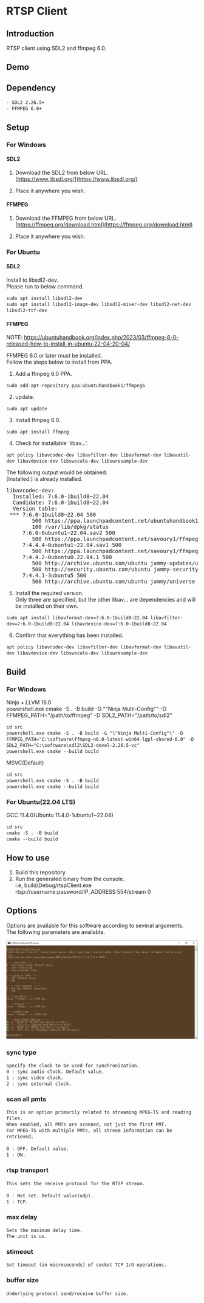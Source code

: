 
# RTSP Client

## Introduction

RTSP client using SDL2 and ffmpeg 6.0.  

## Demo



## Dependency

    - SDL2 2.26.5+  
    - FFMPEG 6.0+  

## Setup

### For Windows

#### SDL2

1. Download the SDL2 from below URL.  
[https://www.libsdl.org/](https://www.libsdl.org/)  

2. Place it anywhere you wish.  


#### FFMPEG

1. Download the FFMPEG from below URL.  
[https://ffmpeg.org/download.html](https://ffmpeg.org/download.html)  

2. Place it anywhere you wish.  


### For Ubuntu

#### SDL2

Install to libsdl2-dev.  
Please run to below command.  

``` shell
sudo apt install libsdl2-dev  
sudo apt install libsdl2-image-dev libsdl2-mixer-dev libsdl2-net-dev libsdl2-ttf-dev  
```

#### FFMPEG

NOTE: https://ubuntuhandbook.org/index.php/2023/03/ffmpeg-6-0-released-how-to-install-in-ubuntu-22-04-20-04/  

FFMPEG 6.0 or later must be installed.  
Follow the steps below to install from PPA.  

1. Add a ffmpeg 6.0 PPA.  

``` shell
sudo add-apt-repository ppa:ubuntuhandbook1/ffmpeg6
```

2. update.  

``` shell
sudo apt update
```

3. Install ffmpeg 6.0.  

``` shell
sudo apt install ffmpeg
```

4. Check for installable 'libav...'.  

``` shell
apt policy libavcodec-dev libavfilter-dev libavformat-dev libavutil-dev libavdevice-dev libswscale-dev libswresample-dev  
```

The following output would be obtained.  
[Installed:] is already installed.  

<pre>
libavcodec-dev:
  Installed: 7:6.0-1build8~22.04
  Candidate: 7:6.0-1build8~22.04
  Version table:
 *** 7:6.0-1build8~22.04 500
        500 https://ppa.launchpadcontent.net/ubuntuhandbook1/ffmpeg6/ubuntu jammy/main amd64 Packages
        100 /var/lib/dpkg/status
     7:6.0-0ubuntu1~22.04.sav2 500
        500 https://ppa.launchpadcontent.net/savoury1/ffmpeg6/ubuntu jammy/main amd64 Packages
     7:4.4.4-0ubuntu1~22.04.sav1 500
        500 https://ppa.launchpadcontent.net/savoury1/ffmpeg4/ubuntu jammy/main amd64 Packages
     7:4.4.2-0ubuntu0.22.04.1 500
        500 http://archive.ubuntu.com/ubuntu jammy-updates/universe amd64 Packages
        500 http://security.ubuntu.com/ubuntu jammy-security/universe amd64 Packages
     7:4.4.1-3ubuntu5 500
        500 http://archive.ubuntu.com/ubuntu jammy/universe amd64 Packages
</pre>

5. Install the required version.  
Only three are specified, but the other libav... are dependencies and will be installed on their own.  

``` shell
sudo apt install libavformat-dev=7:6.0-1build8~22.04 libavfilter-dev=7:6.0-1build8~22.04 libavdevice-dev=7:6.0-1build8~22.04  
```

6. Confirm that everything has been installed.  

``` shell
apt policy libavcodec-dev libavfilter-dev libavformat-dev libavutil-dev libavdevice-dev libswscale-dev libswresample-dev  
```

## Build

### For Windows

Ninja + LLVM 16.0  
powershell.exe cmake -S . -B build -G "\"Ninja Multi-Config"\" -D FFMPEG_PATH="/path/to/ffmpeg" -D SDL2_PATH="/path/to/sdl2"  

``` shell
cd src  
powershell.exe cmake -S . -B build -G "\"Ninja Multi-Config"\" -D FFMPEG_PATH="C:\software\ffmpeg-n6.0-latest-win64-lgpl-shared-6.0" -D SDL2_PATH="C:\software\sdl2\SDL2-devel-2.26.5-vc"  
powershell.exe cmake --build build  
```

MSVC(Default)  

``` shell
cd src
powershell.exe cmake -S . -B build  
powershell.exe cmake --build build  
```

### For Ubuntu(22.04 LTS)

GCC 11.4.0(Ubuntu 11.4.0-1ubuntu1~22.04)

``` shell
cd src  
cmake -S . -B build  
cmake --build build  
```

## How to use

1. Build this repository.  
2. Run the generated binary from the console.  
i.e, build/Debug/rtspClient.exe rtsp://username:password/IP_ADDRESS:554/stream 0

## Options

Options are available for this software according to several arguments.  
The following parameters are available.  

![arguments](assets/arguments.png)

### sync type

    Specify the clock to be used for synchronization.  
    0 : sync audio clock. Default value.  
    1 : sync video clock.  
    2 : sync external clock.  

### scan all pmts

    This is an option primarily related to streaming MPEG-TS and reading files.  
    When enabled, all PMTs are scanned, not just the first PMT.  
    For MPEG-TS with multiple PMTs, all stream information can be retrieved.  

    0 : OFF. Default value.  
    1 : ON.  

### rtsp transport

    This sets the receive protocol for the RTSP stream.  

    0 : Not set. Default value(udp).  
    1 : TCP.  

### max delay

    Sets the maximum delay time.  
    The unit is us.  

### stimeout

    Set timeout (in microseconds) of socket TCP I/O operations.  

### buffer size

    Underlying protocol send/receive buffer size.  



